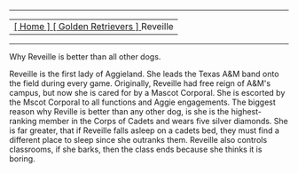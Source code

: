  <html>
<head>
<title>Group 2:TCMG 412</title>

</head>


<tr>
<hr align="center">
<center><table><tr><td > <a href= "index.md"> [ Home ]  <a href= "goldenretriever.md"> [ Golden Retrievers ] </a> Reveille </td> </tr></table></center>
<hr align="center">

<p>	Why Reveille is better than all other dogs.

Reveille is the first lady of Aggieland. She leads the Texas A&M band onto the field during every game.
Originally, Reveille had free reign of A&M's campus, but now she is cared for by a Mascot Corporal.
She is escorted by the Mscot Corporal to all functions and Aggie engagements.
The biggest reason why Reville is better than any other dog, is she is the highest-ranking member in the Corps of Cadets and wears five silver diamonds.
She is far greater, that if Reveille falls asleep on a cadets bed, they must find a different place to sleep since she outranks them.
Reveille also controls classrooms, if she barks, then the class ends because she thinks it is boring.
</p>
